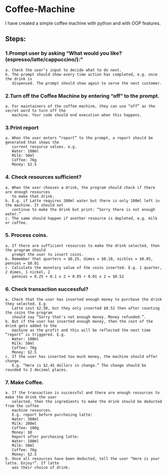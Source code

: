 # Coffee-Machine
  I have created a simple coffee machine with python and with OOP features.

## Steps:
  ### 1.Prompt user by asking “What would you like? (espresso/latte/cappuccino/):”
    a. Check the user’s input to decide what to do next.
    b. The prompt should show every time action has completed, e.g. once the drink is
       dispensed. The prompt should show again to serve the next customer.
  ### 2.Turn off the Coffee Machine by entering “off” to the prompt.
    a. For maintainers of the coffee machine, they can use “off” as the secret word to turn off the
       machine. Your code should end execution when this happens.
  ### 3.Print report
    a. When the user enters “report” to the prompt, a report should be generated that shows the
       current resource values. e.g.
       Water: 100ml
       Milk: 50ml
       Coffee: 76g
       Money: $2.5
  ### 4. Check resources sufficient?
    a. When the user chooses a drink, the program should check if there are enough resources
       to make that drink.
    b. E.g. if Latte requires 200ml water but there is only 100ml left in the machine. It should not
       continue to make the drink but print: “Sorry there is not enough water.”
    c. The same should happen if another resource is depleted, e.g. milk or coffee.
    
  ### 5. Process coins.
    a. If there are sufficient resources to make the drink selected, then the program should
       prompt the user to insert coins.
    b. Remember that quarters = $0.25, dimes = $0.10, nickles = $0.05, pennies = $0.01
    c. Calculate the monetary value of the coins inserted. E.g. 1 quarter, 2 dimes, 1 nickel, 2
       pennies = 0.25 + 0.1 x 2 + 0.05 + 0.01 x 2 = $0.52
       
  ### 6. Check transaction successful?
    a. Check that the user has inserted enough money to purchase the drink they selected. E.g
       Latte cost $2.50, but they only inserted $0.52 then after counting the coins the program
       should say “Sorry that's not enough money. Money refunded.”.
    b. But if the user has inserted enough money, then the cost of the drink gets added to the
       machine as the profit and this will be reflected the next time “report” is triggered. E.g.
       Water: 100ml
       Milk: 50ml
       Coffee: 76g
       Money: $2.5
    c. If the user has inserted too much money, the machine should offer change.
       E.g. “Here is $2.45 dollars in change.” The change should be rounded to 2 decimal places.

  ### 7. Make Coffee.
    a. If the transaction is successful and there are enough resources to make the drink the user
       selected, then the ingredients to make the drink should be deducted from the coffee
       machine resources.
       E.g. report before purchasing latte:
       Water: 300ml
       Milk: 200ml
       Coffee: 100g
       Money: $0
       Report after purchasing latte:
       Water: 100ml
       Milk: 50ml
       Coffee: 76g
       Money: $2.5
    b. Once all resources have been deducted, tell the user “Here is your latte. Enjoy!”. If latte
       was their choice of drink.
